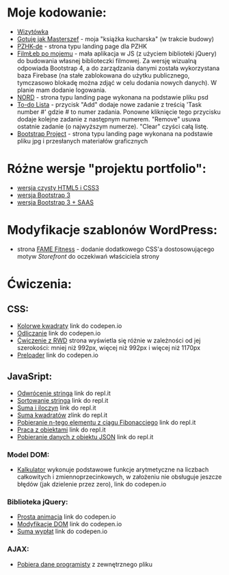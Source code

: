 # Moje kodowanie:
- [Wizytówka](https://kasiaizak.github.io/business-card/) 
- [Gotuję jak Masterszef](https://kasiaizak.github.io/masterszef/) - moja "książka kucharska" (w trakcie budowy)
- [PZHK-de](https://kasiaizak.github.io/pzhk-de/) - strona typu landing page dla PZHK 
- [FilmŁeb po mojemu](https://kasiaizak.github.io/filmleb/) - mała aplikacja w JS (z użyciem biblioteki jQuery) do budowania własnej biblioteczki filmowej. Za wersję wizualną odpowiada Bootstrap 4, a do zarządzania danymi została wykorzystana baza Firebase (na stałe zablokowana do użytku publicznego, tymczasowo blokadę można zdjąć w celu dodania nowych danych). W planie mam dodanie logowania.
- [NORD](https://kasiaizak.github.io/rekrutacja/landingpage-nord/) - strona typu landing page wykonana na podstawie pliku psd
- [To-do Lista](https://kasiaizak.github.io/rekrutacja/mdbootstrap-todolist/) - przycisk "Add" dodaje nowe zadanie z treścią 'Task number #' gdzie # to numer zadania. Ponowne kliknięcie tego przycisku dodaje kolejne zadanie z następnym numerem. "Remove" usuwa ostatnie zadanie (o najwyższym numerze). "Clear" czyści całą listę.
- [Bootstrap Project](https://kasiaizak.github.io/landingpage/bootstrap-project/index.html) - strona typu landing page wykonana na podstawie pliku jpg i przesłanych materiałów graficznych

# Różne wersje "projektu portfolio":
- [wersja czysty HTML5 i CSS3](https://kasiaizak.github.io/landingpage/projekt-portfolio/html-css/index.html)
- [wersja Bootstrap 3](https://kasiaizak.github.io/landingpage/projekt-portfolio/bootstrap/index.html)
- [wersja Bootstrap 3 + SAAS](https://kasiaizak.github.io/landingpage/projekt-portfolio/bootstrap-sass/index.html)

# Modyfikacje szablonów WordPress:
- strona [FAME Fitness](http://www.famefitness.pl/) - dodanie dodatkowego CSS'a dostosowującego motyw *Storefront* do oczekiwań właściciela strony

# Ćwiczenia:

## CSS:
- [Kolorwe kwadraty](https://codepen.io/kasiaizak/pen/NZBRoO?editors=1100#0) link do codepen.io
- [Odliczanie](https://codepen.io/kasiaizak/pen/OewGdQ?editors=1100#0) link do codepen.io
- [Ćwiczenie z RWD](https://kasiaizak.github.io/kurs-fed/zadania-domowe/3-css-rwd/) strona wyświetla się różnie w zależności od jej szerokości: mniej niż 992px, więcej niż 992px i więcej niż 1170px
- [Preloader](https://codepen.io/kasiaizak/pen/orMLXQ?editors=1100#0) link do codepen.io

## JavaSript:
- [Odwrócenie stringa](https://repl.it/@katarzynaizak/odwroc-stringa) link do repl.it
- [Sortowanie stringa](https://repl.it/@katarzynaizak/sortuj-stringa) link do repl.it
- [Suma i iloczyn](https://repl.it/@katarzynaizak/suma-i-iloczyn) link do repl.it
- [Suma kwadratów](https://repl.it/@katarzynaizak/suma-kwadratow) zlink do repl.it
- [Pobieranie n-tego elementu z ciągu Fibonacciego](https://repl.it/@katarzynaizak/element-fibonacci) link do repl.it
- [Praca z obiektami](https://repl.it/@katarzynaizak/obiekty-ksiazka) link do repl.it
- [Pobieranie danych z obiektu JSON](https://repl.it/@katarzynaizak/obiekt-json) link do repl.it

### Model DOM:
- [Kalkulator](https://codepen.io/kasiaizak/pen/NZBRyz) wykonuje podstawowe funkcje arytmetyczne na liczbach całkowitych i zmiennoprzecinkowych, w założeniu nie obsługuje jeszcze błędów (jak dzielenie przez zero), link do codepen.io

### Biblioteka jQuery:
- [Prosta animacja](https://codepen.io/kasiaizak/pen/jjpovO) link do codepen.io
- [Modyfikacje DOM](https://codepen.io/kasiaizak/pen/ewjaXB?editors=1010#0) link do codepen.io
- [Suma wypłat](https://codepen.io/kasiaizak/pen/YojoPR?editors=1010#0) link do codepen.io

### AJAX:
- [Pobiera dane programisty](https://kasiaizak.github.io/kurs-fed/zadania-domowe/7-ajax-pobierz-dane-programisty/) z zewnętrznego pliku
